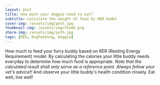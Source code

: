 ```yaml
---
layout: post
title: How much your doggie need to eat?
subtitle: Calculate the weight of food by RER model
cover-img: /assets/img/path.jpg
thumbnail-img: /assets/img/thumb.png
share-img: /assets/img/path.jpg
tags: [RER, DogFeeding, Doggie]
---
```


How much to feed your furry buddy based on RER (Resting Energy Requirement) model. By calculating the calories your little buddy needs everyday to determine how much food is appropriate. *Note that the calculated result shall only serve as a reference point. Always follow your vet's advice!!* And observe your little buddy's health condition closely. Eat well, live well!

<link rel="stylesheet" href="https://embed.calculoid.com/styles/main.css" /><script src="https://embed.calculoid.com/scripts/combined.min.js"></script><div ng-app="calculoid" ng-controller="CalculoidMainCtrl" ng-init="init({calcId:92120,apiKey:'718826d261cac84cc46df'})" ng-include="load()"></div>
